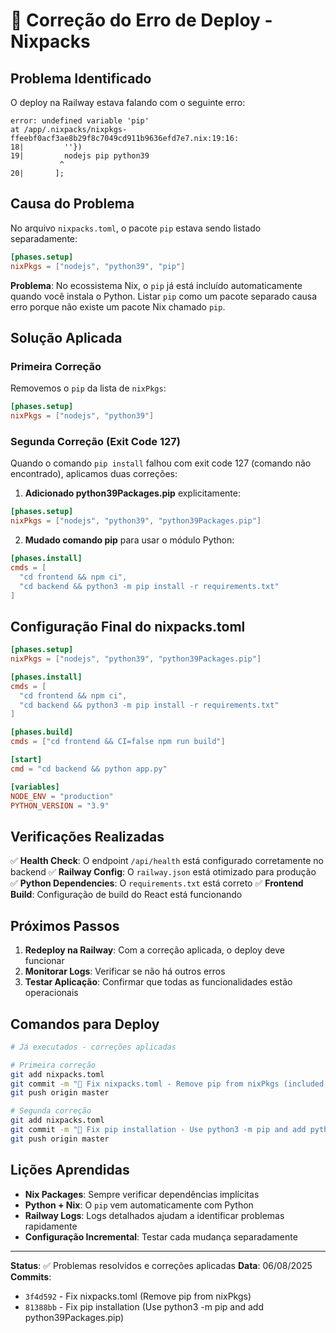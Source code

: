 # 🔧 Correção do Erro de Deploy - Nixpacks

## Problema Identificado

O deploy na Railway estava falando com o seguinte erro:

```
error: undefined variable 'pip'
at /app/.nixpacks/nixpkgs-ffeebf0acf3ae8b29f8c7049cd911b9636efd7e7.nix:19:16:
18|         ''})
19|         nodejs pip python39
           ^
20|       ];
```

## Causa do Problema

No arquivo `nixpacks.toml`, o pacote `pip` estava sendo listado separadamente:

```toml
[phases.setup]
nixPkgs = ["nodejs", "python39", "pip"]
```

**Problema**: No ecossistema Nix, o `pip` já está incluído automaticamente quando você instala o Python. Listar `pip` como um pacote separado causa erro porque não existe um pacote Nix chamado `pip`.

## Solução Aplicada

### Primeira Correção
Removemos o `pip` da lista de `nixPkgs`:

```toml
[phases.setup]
nixPkgs = ["nodejs", "python39"]
```

### Segunda Correção (Exit Code 127)
Quando o comando `pip install` falhou com exit code 127 (comando não encontrado), aplicamos duas correções:

1. **Adicionado python39Packages.pip** explicitamente:
```toml
[phases.setup]
nixPkgs = ["nodejs", "python39", "python39Packages.pip"]
```

2. **Mudado comando pip** para usar o módulo Python:
```toml
[phases.install]
cmds = [
  "cd frontend && npm ci",
  "cd backend && python3 -m pip install -r requirements.txt"
]
```

## Configuração Final do nixpacks.toml

```toml
[phases.setup]
nixPkgs = ["nodejs", "python39", "python39Packages.pip"]

[phases.install]
cmds = [
  "cd frontend && npm ci",
  "cd backend && python3 -m pip install -r requirements.txt"
]

[phases.build]  
cmds = ["cd frontend && CI=false npm run build"]

[start]
cmd = "cd backend && python app.py"

[variables]
NODE_ENV = "production"
PYTHON_VERSION = "3.9"
```

## Verificações Realizadas

✅ **Health Check**: O endpoint `/api/health` está configurado corretamente no backend
✅ **Railway Config**: O `railway.json` está otimizado para produção
✅ **Python Dependencies**: O `requirements.txt` está correto
✅ **Frontend Build**: Configuração de build do React está funcionando

## Próximos Passos

1. **Redeploy na Railway**: Com a correção aplicada, o deploy deve funcionar
2. **Monitorar Logs**: Verificar se não há outros erros
3. **Testar Aplicação**: Confirmar que todas as funcionalidades estão operacionais

## Comandos para Deploy

```bash
# Já executados - correções aplicadas

# Primeira correção
git add nixpacks.toml
git commit -m "🔧 Fix nixpacks.toml - Remove pip from nixPkgs (included with python39)"
git push origin master

# Segunda correção
git add nixpacks.toml
git commit -m "🔧 Fix pip installation - Use python3 -m pip and add python39Packages.pip"
git push origin master
```

## Lições Aprendidas

- **Nix Packages**: Sempre verificar dependências implícitas
- **Python + Nix**: O `pip` vem automaticamente com Python
- **Railway Logs**: Logs detalhados ajudam a identificar problemas rapidamente
- **Configuração Incremental**: Testar cada mudança separadamente

---

**Status**: ✅ Problemas resolvidos e correções aplicadas
**Data**: 06/08/2025
**Commits**: 
- `3f4d592` - Fix nixpacks.toml (Remove pip from nixPkgs)
- `81388bb` - Fix pip installation (Use python3 -m pip and add python39Packages.pip)